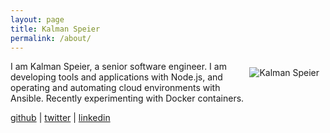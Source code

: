 ```yaml
---
layout: page
title: Kalman Speier
permalink: /about/
---
```


<img align="right" style="margin: 10px;" src="http://www.gravatar.com/avatar/272806ba17639e2fbf811e51eb8bfb99.png" alt="Kalman Speier" />
I am Kalman Speier, a senior software engineer. I am developing tools and applications with Node.js, and operating and automating cloud environments with Ansible. Recently experimenting with Docker containers.

[github](https://github.com/speier) | [twitter](https://twitter.com/kalmanspeier) | [linkedin](https://www.linkedin.com/in/speier)
